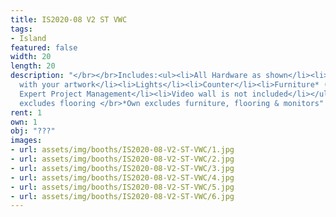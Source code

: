 ```yaml
---
title: IS2020-08 V2 ST VWC
tags:
- Island
featured: false
width: 20
length: 20
description: "</br></br>Includes:<ul><li>All Hardware as shown</li><li>New Graphics
  with your artwork</li><li>Lights</li><li>Counter</li><li>Furniture* (as per availability)</li><li>Friendly
  Expert Project Management</li><li>Video wall is not included</li></ul></br>Rent
  excludes flooring </br>*Own excludes furniture, flooring & monitors"
rent: 1
own: 1
obj: "???"
images:
- url: assets/img/booths/IS2020-08-V2-ST-VWC/1.jpg
- url: assets/img/booths/IS2020-08-V2-ST-VWC/2.jpg
- url: assets/img/booths/IS2020-08-V2-ST-VWC/3.jpg
- url: assets/img/booths/IS2020-08-V2-ST-VWC/4.jpg
- url: assets/img/booths/IS2020-08-V2-ST-VWC/5.jpg
- url: assets/img/booths/IS2020-08-V2-ST-VWC/6.jpg
---
```


